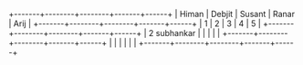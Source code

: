 +-------+--------+--------+-------+------+
| Himan | Debjit | Susant | Ranar | Arij |
+-------+--------+--------+-------+------+
|    1   |      2  | 3       |  4     |  5    |
+-------+--------+--------+-------+------+
|    2    subhankar      |        |        |       |      |
+-------+--------+--------+-------+------+
|       |        |        |       |      |
+-------+--------+--------+-------+------+
